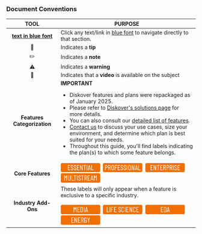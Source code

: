 ### Document Conventions

| TOOL | PURPOSE |
| :---: | --- |
| **[text in blue font](#introduction)** | Click any text/link in [blue font](#introduction) to navigate directly to that section. |
| 🔆 | Indicates a **tip** |
| ✏️ | Indicates a **note** |
| ⚠️ | Indicates a **warning** |
| 🍿 | Indicates that a **video** is available on the subject |
| **Features Categorization** | **IMPORTANT**<br><ul><li>Diskover features and plans were repackaged as of January 2025.</li><li>Please refer to [Diskover's solutions page](https://diskoverdata.com/solutions/) for more details.</li><li>You can also consult our [detailed list of features](https://diskoverdata.com/platform/features/).</li><li>[Contact us](https://diskoverdata.com/contact/) to discuss your use cases, size your environment, and determine which plan is best suited for your needs.</li><li>Throughout this guide, you'll find labels indicating the plan(s) to which some feature belongs.</li></ul> |
| **Core Features** | <img src="images/button_edition_essential.png" width="105">&nbsp;&nbsp;<img src="images/button_edition_professional.png" width="105">&nbsp;&nbsp;<img src="images/button_edition_enterprise.png" width="105">&nbsp;&nbsp;<img src="images/button_edition_multistream.png" width="105"> |
| **Industry Add-Ons** | These labels will only appear when a feature is exclusive to a specific industry.<br><br><img src="images/button_edition_media.png" width="105">&nbsp;&nbsp;<img src="images/button_edition_life_science.png" width="105">&nbsp;&nbsp;<img src="images/button_edition_eda.png" width="105">&nbsp;&nbsp;<img src="images/button_edition_energy.png" width="105"> |

